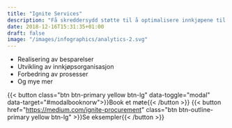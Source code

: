 ```yaml
---
title: "Ignite Services"
description: "Få skreddersydd støtte til å optimalisere innkjøpene til din virksomhet fra våre erfarne konsulenter​"
date: 2018-12-16T15:31:35+01:00
draft: false
image: "/images/infographics/analytics-2.svg"
---
```


<ul class="fa-ul">
<li><span class="fa-li"><i class="fas fa-hand-holding-usd" style="color: #ebaf41;"></i></span>Realisering av besparelser​</li>
<li><span class="fa-li"><i class="fas fa-sitemap" style=" color: #ebaf41;"></i></span>Utvikling av innkjøpsorganisasjon​</li>
<li><span class="fa-li"><i class="fas fa-chart-line" style="color: #ebaf41;"></i></span>Forbedring av prosesser​</li>
<li><span class="fa-li"><i class="fas fa-list-alt" style="color: #ebaf41;"></i></span>Og mye mer</li>
</ul>

{{< button class="btn btn-primary yellow btn-lg" data-toggle="modal" data-target="#modalbooknorw">}}Book et møte{{< /button >}}
{{< button href="https://medium.com/ignite-procurement" class="btn btn-outline-primary yellow btn-lg" >}}Se eksempler{{< /button >}}